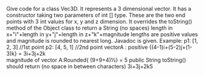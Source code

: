 Give code for a class  Vec3D. It represents a 3 dimensional vector.
It has a constructor taking two parameters of int [] type. These are the two end points with 3 int values for x, y and z dimension.
It overrides the toString() method of the Object class to return a String (no spaces)
length in x+"i"+length in y+"j"+length in z+"k"+magnitude 
lengths are positive values and magnitude is rounded to nearest long. 
Javadoc is given.
Example:
p1: [1, 2, 3]  //1st point
p2: [4, 5, 1]  //2nd point
vectorA : positive {(4-1)i+(5-2)j+(1-3)k} = 3i+3j+2k  
magnitude of vector A:Rounded{ (9+9+4)½} = 5
public String toString() should return (no space in between characters)
3i+3j+2k5